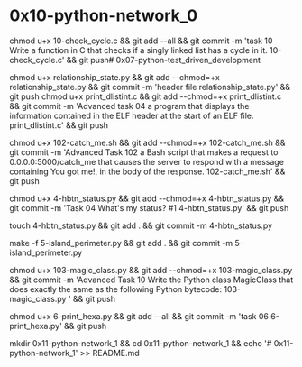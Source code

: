 # 0x10-python-network_0

chmod u+x 10-check_cycle.c && git add --all && git commit -m 'task 10 Write a function in C that checks if a singly linked list has a cycle in it. 10-check_cycle.c' && git push# 0x07-python-test_driven_development

chmod u+x relationship_state.py && git add --chmod=+x relationship_state.py && git commit -m 'header file relationship_state.py' && git push
chmod u+x print_dlistint.c && git add --chmod=+x print_dlistint.c && git commit -m 'Advanced task 04 a program that displays the information contained in the ELF header at the start of an ELF file. print_dlistint.c' && git push

chmod u+x 102-catch_me.sh && git add --chmod=+x 102-catch_me.sh && git commit -m 'Advanced Task 102 a Bash script that makes a request to 0.0.0.0:5000/catch_me that causes the server to respond with a message containing You got me!, in the body of the response. 102-catch_me.sh' && git push

chmod u+x 4-hbtn_status.py && git add --chmod=+x 4-hbtn_status.py && git commit -m 'Task 04 What's my status? #1 4-hbtn_status.py' && git push

touch 4-hbtn_status.py && git add . && git commit -m 4-hbtn_status.py

make -f 5-island_perimeter.py && git add . && git commit -m 5-island_perimeter.py

chmod u+x 103-magic_class.py && git add --chmod=+x 103-magic_class.py && git commit -m 'Advanced Task 10 Write the Python class MagicClass that does exactly the same as the following Python bytecode: 103-magic_class.py ' && git push

chmod u+x 6-print_hexa.py && git add --all && git commit -m 'task 06 6-print_hexa.py' && git push

mkdir 0x11-python-network_1 && cd 0x11-python-network_1 && echo '# 0x11-python-network_1' >> README.md
